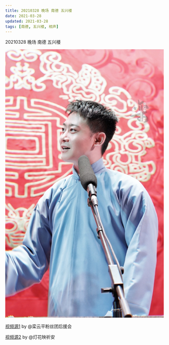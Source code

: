 ```yaml
---
title: 20210328 晚场 南德 五兴楼
date: 2021-03-28
updated: 2021-03-28
tags: [南德, 五兴楼, 相声] 
---
```

20210328 晚场 南德 五兴楼

![](https://raw.githubusercontent.com/rhenginium/image/main/007aVJ83ly1gozzhxktm5j31ms2rk1kz.jpg)

[视频源1](https://m.weibo.cn/detail/4619846140303229) by @栾云平粉丝团后援会

[视频源2](https://m.weibo.cn/detail/4619846957924567)  by @灯花映祈安